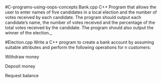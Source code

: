#C-programs-using-oops-concepts
Bank.cpp
C++ Program that allows the user to enter names of five candidates in a local election and the number of votes received by each candidate. The program should output each candidate’s name, the number of votes received and the percentage of the total votes received by the candidate. The program should also output the winner of the election._

#Election.cpp
Write a C++ program to create a bank account by assuming suitable attributes and perform the following operations for n customers:

Withdraw money

Deposit money

Request balance
